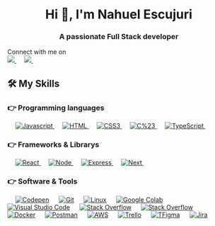 <h1 align="center">Hi 👋, I'm Nahuel Escujuri</h1>
<h3 align="center">A passionate Full Stack developer</h3>

<p>Connect with me on
<br>
  
<a target="_blank" href="https://www.linkedin.com/in/nahuel-escujuri-148044264/">
  <img src="https://img.shields.io/badge/-LinkedIn-0077B5?style=for-the-badge&logo=Linkedin&logoColor=white">
  </img>
</a>
&emsp;

<a target="_blank" href="mailto:nahuelescujuri@gmail.com">
  <img src="https://img.shields.io/badge/-Gmail-D14836?style=for-the-badge&logo=Gmail&logoColor=white">
  </img>
</a>
&emsp;



## 🛠️ My Skills

### 👉 Programming languages

<p align="left"> 
  &emsp;

<a href="https://dart.dev/">
   <img alt="Javascript" src="https://img.shields.io/badge/JavaScript-F7DF1E?style=for-the-badge&logo=javascript&logoColor=black"/>
</a>
&emsp;

<a href="https://python.org/">
    <img alt="HTML" src="https://img.shields.io/badge/HTML5-E34F26?style=for-the-badge&logo=html5&logoColor=white"/>
</a>
&emsp;

<a href="https://www.java.com/en/">
    <img alt="CSS3" src="https://img.shields.io/badge/CSS3-1572B6?style=for-the-badge&logo=css3&logoColor=white"/>
</a>
&emsp;

<a href="https://www.java.com/en/">
    <img alt="C%23" src="https://img.shields.io/badge/C%23-663399?style=for-the-badge&logo=c-sharp&logoColor=white"/>
</a>
&emsp;
 
<a href="https://www.java.com/en/">
    <img alt="TypeScript" src="https://img.shields.io/badge/TypeScript-007ACC?style=for-the-badge&logo=typescript&logoColor=white"/>
</a>
&emsp;

</p>


### 👉 Frameworks & Librarys
<p align="left"> 
&emsp;
  
  <a href="https://flutter.dev/" target="_blank"> 
     <img alt="React" src="https://img.shields.io/badge/React-20232A?style=for-the-badge&logo=react&logoColor=61DAFB">
   </a>
  &emsp;
  
  <a href="https://flutter.dev/" target="_blank"> 
     <img alt="Node" src="https://img.shields.io/badge/Node.js-43853D?style=for-the-badge&logo=node.js&logoColor=white">
   </a>
  &emsp;
  
  <a href="https://flutter.dev/" target="_blank"> 
     <img alt="Express" src="https://img.shields.io/badge/Express.js-404D59?style=for-the-badge">
   </a>
  &emsp;
  
  <a href="https://flutter.dev/" target="_blank"> 
     <img alt="Next" src="https://img.shields.io/badge/Next.js-303c48?style=for-the-badge">
   </a>
  &emsp;
</p>


 ### 👉 Software & Tools
 
<p>
  &emsp;
    <a href="#"><img alt="Codepen" src="https://img.shields.io/badge/Codepen-000000?style=for-the-badge&logo=codepen&logoColor=white"></a>
  &emsp;
    <a href="#"><img alt="Git" src="https://img.shields.io/badge/Git-F05032?style=for-the-badge&logo=git&logoColor=white"></a>
  &emsp;
    <a href="#"><img alt="Linux" src="https://img.shields.io/badge/Linux-FCC624?style=for-the-badge&logo=linux&logoColor=black"></a>
  &emsp;
    <a href="#"><img alt="Google Colab" src="https://img.shields.io/badge/Colab-F9AB00?style=for-the-badge&logo=googlecolab&color=525252"></a>
  &emsp;
    <a href="#"><img alt="Visual Studio Code" src="https://img.shields.io/badge/Visual_Studio_Code-0078D4?style=for-the-badge&logo=visual%20studio%20code&logoColor=white"></a>
  &emsp;
    <a href="#"><img alt="Stack Overflow" src="https://img.shields.io/badge/Stack_Overflow-FE7A16?style=for-the-badge&logo=stack-overflow&logoColor=white"></a>
&emsp;
    <a href="#"><img alt="Stack Overflow" src="https://img.shields.io/badge/manjaro-35BF5C?style=for-the-badge&logo=manjaro&logoColor=white"></a>
    &emsp;
    <a href="#"><img alt="Docker" src="https://img.shields.io/badge/Docker-2CA5E0?style=for-the-badge&logo=docker&logoColor=white"></a>
     &emsp;
    <a href="#"><img alt="Postman" src="https://img.shields.io/badge/Postman-FF6C37?style=for-the-badge&logo=Postman&logoColor=white"></a>
     &emsp;
    <a href="#"><img alt="AWS" src="https://img.shields.io/badge/Amazon_AWS-232F3E?style=for-the-badge&logo=amazon-aws&logoColor=white"></a>
    &emsp;
    <a href="#"><img alt="Trello" src="https://img.shields.io/badge/Trello-0052CC?style=for-the-badge&logo=trello&logoColor=white"></a>
    &emsp;
     <a href="#"><img alt="TFigma" src="https://img.shields.io/badge/Figma-F24E1E?style=for-the-badge&logo=figma&logoColor=white"></a>
    &emsp; <a href="#"><img alt="Jira" src="https://img.shields.io/badge/Jira-0052CC?style=for-the-badge&logo=Jira&logoColor=white"></a>
    &emsp;
    
</p>
